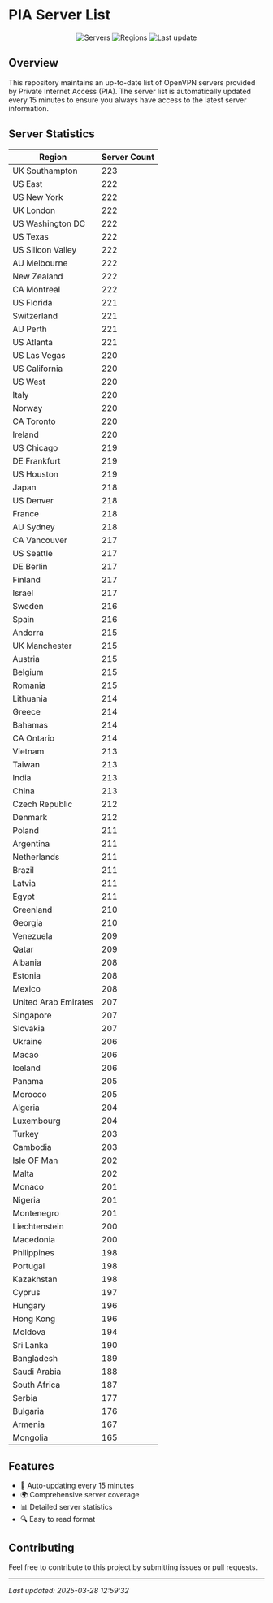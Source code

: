 # PIA Server List

<div align="center">

![Servers](https://img.shields.io/badge/servers-20,312-blue)
![Regions](https://img.shields.io/badge/regions-97-blue)
![Last update](https://img.shields.io/badge/Last_Updated-March_28_2025_07:59_EST-blue)

</div>

## Overview
This repository maintains an up-to-date list of OpenVPN servers provided by Private Internet Access (PIA). The server list is automatically updated every 15 minutes to ensure you always have access to the latest server information.

## Server Statistics
| Region | Server Count |
|--------|--------------|
| UK Southampton                 | 223          |
| US East                        | 222          |
| US New York                    | 222          |
| UK London                      | 222          |
| US Washington DC               | 222          |
| US Texas                       | 222          |
| US Silicon Valley              | 222          |
| AU Melbourne                   | 222          |
| New Zealand                    | 222          |
| CA Montreal                    | 222          |
| US Florida                     | 221          |
| Switzerland                    | 221          |
| AU Perth                       | 221          |
| US Atlanta                     | 221          |
| US Las Vegas                   | 220          |
| US California                  | 220          |
| US West                        | 220          |
| Italy                          | 220          |
| Norway                         | 220          |
| CA Toronto                     | 220          |
| Ireland                        | 220          |
| US Chicago                     | 219          |
| DE Frankfurt                   | 219          |
| US Houston                     | 219          |
| Japan                          | 218          |
| US Denver                      | 218          |
| France                         | 218          |
| AU Sydney                      | 218          |
| CA Vancouver                   | 217          |
| US Seattle                     | 217          |
| DE Berlin                      | 217          |
| Finland                        | 217          |
| Israel                         | 217          |
| Sweden                         | 216          |
| Spain                          | 216          |
| Andorra                        | 215          |
| UK Manchester                  | 215          |
| Austria                        | 215          |
| Belgium                        | 215          |
| Romania                        | 215          |
| Lithuania                      | 214          |
| Greece                         | 214          |
| Bahamas                        | 214          |
| CA Ontario                     | 214          |
| Vietnam                        | 213          |
| Taiwan                         | 213          |
| India                          | 213          |
| China                          | 213          |
| Czech Republic                 | 212          |
| Denmark                        | 212          |
| Poland                         | 211          |
| Argentina                      | 211          |
| Netherlands                    | 211          |
| Brazil                         | 211          |
| Latvia                         | 211          |
| Egypt                          | 211          |
| Greenland                      | 210          |
| Georgia                        | 210          |
| Venezuela                      | 209          |
| Qatar                          | 209          |
| Albania                        | 208          |
| Estonia                        | 208          |
| Mexico                         | 208          |
| United Arab Emirates           | 207          |
| Singapore                      | 207          |
| Slovakia                       | 207          |
| Ukraine                        | 206          |
| Macao                          | 206          |
| Iceland                        | 206          |
| Panama                         | 205          |
| Morocco                        | 205          |
| Algeria                        | 204          |
| Luxembourg                     | 204          |
| Turkey                         | 203          |
| Cambodia                       | 203          |
| Isle OF Man                    | 202          |
| Malta                          | 202          |
| Monaco                         | 201          |
| Nigeria                        | 201          |
| Montenegro                     | 201          |
| Liechtenstein                  | 200          |
| Macedonia                      | 200          |
| Philippines                    | 198          |
| Portugal                       | 198          |
| Kazakhstan                     | 198          |
| Cyprus                         | 197          |
| Hungary                        | 196          |
| Hong Kong                      | 196          |
| Moldova                        | 194          |
| Sri Lanka                      | 190          |
| Bangladesh                     | 189          |
| Saudi Arabia                   | 188          |
| South Africa                   | 187          |
| Serbia                         | 177          |
| Bulgaria                       | 176          |
| Armenia                        | 167          |
| Mongolia                       | 165          |

## Features
- 🔄 Auto-updating every 15 minutes
- 🌍 Comprehensive server coverage
- 📊 Detailed server statistics
- 🔍 Easy to read format

## Contributing
Feel free to contribute to this project by submitting issues or pull requests.

---
*Last updated: 2025-03-28 12:59:32*